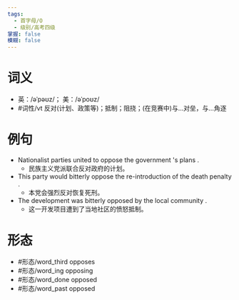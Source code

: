 ```yaml
---
tags:
  - 首字母/O
  - 级别/高考四级
掌握: false
模糊: false
---
```

# 词义
- 英：/əˈpəʊz/； 美：/əˈpoʊz/
- #词性/vt  反对(计划、政策等)；抵制；阻挠；(在竞赛中)与…对垒，与…角逐
# 例句
- Nationalist parties united to oppose the government 's plans .
	- 民族主义党派联合反对政府的计划。
- This party would bitterly oppose the re-introduction of the death penalty .
	- 本党会强烈反对恢复死刑。
- The development was bitterly opposed by the local community .
	- 这一开发项目遭到了当地社区的愤怒抵制。
# 形态
- #形态/word_third opposes
- #形态/word_ing opposing
- #形态/word_done opposed
- #形态/word_past opposed
